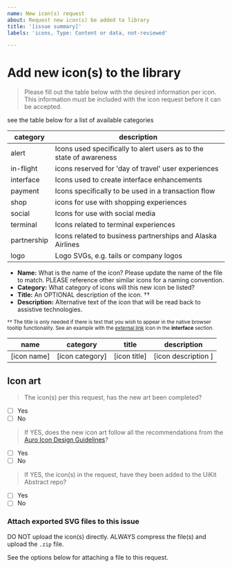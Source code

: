 ```yaml
---
name: New icon(s) request
about: Request new icon(s) be added to library
title: '[issue summary]'
labels: 'icons, Type: Content or data, not-reviewed'

---
```


# Add new icon(s) to the library

> Please fill out the table below with the desired information per icon. This information must be included with the icon request before it can be accepted.

see the table below for a list of available categories

<!-- DO NOT delete any text from this resource table -->

| category  | description |
|-----------|-------------|
| alert     | Icons used specifically to alert users as to the state of awareness |
| in-flight | icons reserved for 'day of travel' user experiences |
| interface | Icons used to create interface enhancements |
| payment   | Icons specifically to be used in a transaction flow |
| shop      | icons for use with shopping experiences |
| social    | Icons for use with social media |
| terminal  | Icons related to terminal experiences |
| partnership  | Icons related to business partnerships and Alaska Airlines |
| logo  | Logo SVGs, e.g. tails or company logos |

- **Name:** What is the name of the icon? Please update the name of the file to match. PLEASE reference other similar icons for a naming convention.
- **Category:** What category of icons will this new icon be listed?
- **Title:** An OPTIONAL description of the icon. ††
- **Description:** Alternative text of the icon that will be read back to assistive technologies.

<small>†† The title is only needed if there is text that you wish to appear in the native browser tooltip functionality. See an example with the [external link](https://auro.alaskaair.com/icons) icon in the **interface** section.</small>

<!-- DO NOT DELETE from template. Please only add content into the empty content blocks. -->
<!-- The [] brackets are only there for reference. Not required to be retained. -->

| name | category | title | description |
|---|---|---|---|
| [icon name] | [icon category] | [icon title] | [icon description ] |



## Icon art

<!-- To check off a box, simply add an 'x' within the square brackets -->
<!-- DO THIS -->
<!-- - [x] ... -->
<!-- DO NOT DO THIS -->
<!-- - [ x] ... -->

> The icon(s) per this request, has the new art been completed?

- [ ] Yes
- [ ] No

> If YES, does the new icon art follow all the recommendations from the [Auro Icon Design Guidelines](https://auro.alaskaair.com/foundations/iconography/design-guidelines)?

- [ ] Yes
- [ ] No

> If YES, the icon(s) in the request, have they been added to the UiKit Abstract repo?

- [ ] Yes
- [ ] No

### Attach exported SVG files to this issue

DO NOT upload the icon(s) directly. ALWAYS compress the file(s) and upload the `.zip` file.

See the options below for attaching a file to this request.
